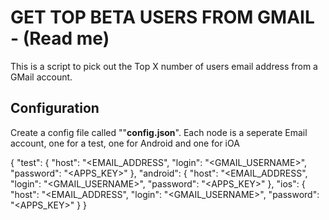 <h1>GET TOP BETA USERS FROM GMAIL - (Read me) </h1>
<p>This is a script to pick out the Top X number of users email address from a GMail account.</p>
<h2>Configuration</h2>
<p>Create a config file called ""<strong>config.json</strong>".  Each node is a seperate Email account, one for a test, one for Android and one for iOA</p>

{
  "test": {
    "host": "<EMAIL_ADDRESS",
    "login": "<GMAIL_USERNAME>",
    "password": "<APPS_KEY>"
  },
  "android": {
    "host": "<EMAIL_ADDRESS",
    "login": "<GMAIL_USERNAME>",
    "password": "<APPS_KEY>"
  },
  "ios": {
    "host": "<EMAIL_ADDRESS",
    "login": "<GMAIL_USERNAME>",
    "password": "<APPS_KEY>"
  }
}
